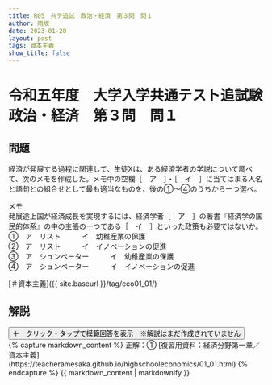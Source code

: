 ```yaml
---
title: R05　共テ追試　政治・経済　第３問　問１
author: 雨坂
date: 2023-01-28
layout: post
tags: 資本主義
show_title: false
---
```

  
# 令和五年度　大学入学共通テスト追試験　政治・経済　第３問　問１  
  
## 問題  
経済が発展する過程に関連して、生徒Xは、ある経済学者の学説について調べて、次のメモを作成した。メモ中の空欄［　ア　］・［　イ　］に当てはまる人名と語句との組合せとして最も適当なものを、後の①～④のうちから一つ選べ。  
  
メモ  
発展途上国が経済成長を実現するには、経済学者［　ア　］の著書『経済学の国民的体系』の中の主張の一つである［　イ　］といった政策も必要ではないか。  
①　ア　リスト　　　イ　幼稚産業の保護  
②　ア　リスト　　　イ　イノベーションの促進  
③　ア　シュンペーター　　　イ　幼稚産業の保護  
④　ア　シュンペーター　　　イ　イノベーションの促進  
  
[＃資本主義]({{ site.baseurl }}/tag/eco01_01/)  
  
## 解説  
<div class="collapsible">
  <button class="collapsible-button">＋　クリック・タップで模範回答を表示　※解説はまだ作成されていません</button>
  <div class="collapsible-content">
    {% capture markdown_content %}
正解：①  
[復習用資料：経済分野第一章／資本主義](https://teacheramesaka.github.io/highschooleconomics/01_01.html)  
    {% endcapture %}
    {{ markdown_content | markdownify }}
  </div>
</div>